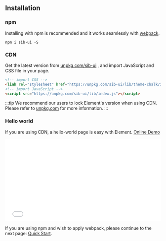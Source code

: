 ## Installation

### npm

Installing with npm is recommended and it works seamlessly with [webpack](https://webpack.js.org/).

```shell
npm i sib-ui -S
```

### CDN

Get the latest version from [unpkg.com/sib-ui](https://unpkg.com/sib-ui/) , and import JavaScript and CSS file in your page.

```html
<!-- import CSS -->
<link rel="stylesheet" href="https://unpkg.com/sib-ui/lib/theme-chalk/index.css">
<!-- import JavaScript -->
<script src="https://unpkg.com/sib-ui/lib/index.js"></script>
```

:::tip
We recommend our users to lock Element's version when using CDN. Please refer to [unpkg.com](https://unpkg.com) for more information.
:::

### Hello world

If you are using CDN, a hello-world page is easy with Element. [Online Demo](https://codepen.io/ziyoung/pen/rRKYpd)

<iframe height="265" style="width: 100%;" scrolling="no" title="Element demo" src="//codepen.io/ziyoung/embed/rRKYpd/?height=265&theme-id=light&default-tab=html" frameborder="no" allowtransparency="true" allowfullscreen="true">
  See the Pen <a href='https://codepen.io/ziyoung/pen/rRKYpd/'>Element demo</a> by hetech
  (<a href='https://codepen.io/ziyoung'>@ziyoung</a>) on <a href='https://codepen.io'>CodePen</a>.
</iframe>

If you are using npm and wish to apply webpack, please continue to the next page: [Quick Start](/#/en-US/component/quickstart).
